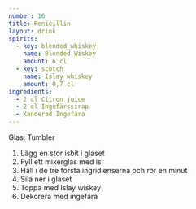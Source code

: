 ```yaml
---
number: 16
title: Penicillin 
layout: drink
spirits: 
  - key: blended_whiskey
    name: Blended Wiskey
    amount: 6 cl
  - key: scotch
    name: Islay whiskey
    amount: 0,7 cl
ingredients: 
  - 2 cl Citron juice
  - 2 cl Ingefärssirap 
  - Kanderad Ingefära
---
```



Glas: Tumbler

1) Lägg en stor isbit i glaset  
2) Fyll ett mixerglas med is  
3) Häll i de tre första ingridienserna och rör en minut  
4) Sila ner i glaset  
5) Toppa med Islay wiskey  
6) Dekorera med ingefära